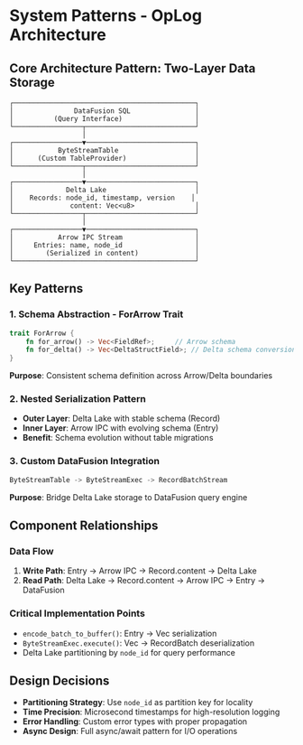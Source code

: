 # System Patterns - OpLog Architecture

## Core Architecture Pattern: Two-Layer Data Storage

```
┌─────────────────────────────────────────────┐
│               DataFusion SQL                │
│          (Query Interface)                  │
└─────────────────┬───────────────────────────┘
                  │
┌─────────────────▼───────────────────────────┐
│           ByteStreamTable                   │
│      (Custom TableProvider)                 │
└─────────────────┬───────────────────────────┘
                  │
┌─────────────────▼───────────────────────────┐
│             Delta Lake                      │
│    Records: node_id, timestamp, version    │
│              content: Vec<u8>               │
└─────────────────┬───────────────────────────┘
                  │
┌─────────────────▼───────────────────────────┐
│           Arrow IPC Stream                  │
│     Entries: name, node_id                  │
│        (Serialized in content)              │
└─────────────────────────────────────────────┘
```

## Key Patterns

### 1. Schema Abstraction - ForArrow Trait
```rust
trait ForArrow {
    fn for_arrow() -> Vec<FieldRef>;     // Arrow schema
    fn for_delta() -> Vec<DeltaStructField>; // Delta schema conversion
}
```
**Purpose**: Consistent schema definition across Arrow/Delta boundaries

### 2. Nested Serialization Pattern
- **Outer Layer**: Delta Lake with stable schema (Record)  
- **Inner Layer**: Arrow IPC with evolving schema (Entry)
- **Benefit**: Schema evolution without table migrations

### 3. Custom DataFusion Integration
```rust
ByteStreamTable -> ByteStreamExec -> RecordBatchStream
```
**Purpose**: Bridge Delta Lake storage to DataFusion query engine

## Component Relationships

### Data Flow
1. **Write Path**: Entry → Arrow IPC → Record.content → Delta Lake
2. **Read Path**: Delta Lake → Record.content → Arrow IPC → Entry → DataFusion

### Critical Implementation Points
- `encode_batch_to_buffer()`: Entry → Vec<u8> serialization
- `ByteStreamExec.execute()`: Vec<u8> → RecordBatch deserialization  
- Delta Lake partitioning by `node_id` for query performance

## Design Decisions
- **Partitioning Strategy**: Use `node_id` as partition key for locality
- **Time Precision**: Microsecond timestamps for high-resolution logging
- **Error Handling**: Custom error types with proper propagation
- **Async Design**: Full async/await pattern for I/O operations
